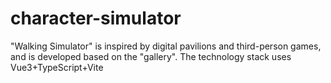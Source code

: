 # character-simulator
"Walking Simulator" is inspired by digital pavilions and third-person games, and is developed based on the "gallery". The technology stack uses Vue3+TypeScript+Vite
